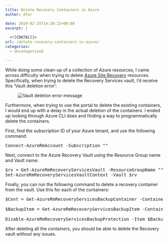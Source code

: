```yaml
---
title: Delete Recovery Containers in Azure
author: dfar

date: 2019-02-25T14:38:22+00:00
excerpt: |
  
  <![CDATA[]]>
url: /delete-recovery-containers-in-azure/
categories:
  - Uncategorized

---
```

 <p>While doing some clean-up of a collection of Azure resources, I came across difficulty when trying to delete <a href="https://azure.microsoft.com/en-us/services/site-recovery/">Azure Site Recovery</a> resources. Specifically, when trying to delete the Recovery Services vault, I&#8217;d receive this &#8216;Vault deletion error&#8217;:</p> <figure class="wp-block-image"><img src="http://40.76.37.251/wp-content/uploads/2019/02/image-5.png" alt="Vault deletion error message" class="wp-image-277"/></figure> <p>Furthermore, when trying to use the portal to delete the existing containers, I would end up with a delay in the actual deletion of the containers. I ended up looking through Azure CLI does and finding a way to programmatically delete the containers.</p> <p>First, find the subscription ID of your Azure tenant, and use the following command:</p> <pre class="wp-block-preformatted">Connect-AzureRmAccount -Subscription "<SUBSCRIPTION\_ID>"</pre> <p>Next, connect to the Azure Recovery Vault using the Resource Group name and Vault name:</p> <pre class="wp-block-preformatted">$rv = Get-AzureRmRecoveryServicesVault -ResourceGroupName "<RESOURCE\_GROUP\_NAME>" -Name "<VAULT\_NAME>"<br />Set-AzureRmRecoveryServicesVaultContext -Vault $rv<br /></pre> <p>Finally, you can run the following command to delete a recovery container from the vault. Use this for each of the containers:</p> <pre class="wp-block-preformatted">$Cont = Get-AzureRmRecoveryServicesBackupContainer -ContainerType "AzureVM" -FriendlyName "<CONTAINER\_NAME>" -ResourceGroupName "<RESOURCE\_GROUP_NAME>"<br /><br />$BackupItem = Get-AzureRmRecoveryServicesBackupItem -Container $Cont -WorkloadType "AzureVM"<br /><br />Disable-AzureRmRecoveryServicesBackupProtection -Item $BackupItem -RemoveRecoveryPoints -Force</pre> <p>After deleting all the containers, you should be able to delete the Recovery vault without any issues.</p>